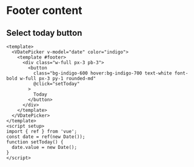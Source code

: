 # Footer content

## Select today button

<Example centered>
  <DateTodayButton />
</Example>

```vue
<template>
  <VDatePicker v-model="date" color="indigo">
    <template #footer>
      <div class="w-full px-3 pb-3">
        <button
          class="bg-indigo-600 hover:bg-indigo-700 text-white font-bold w-full px-3 py-1 rounded-md"
          @click="setToday"
        >
          Today
        </button>
      </div>
    </template>
  </VDatePicker>
</template>
<script setup>
import { ref } from 'vue';
const date = ref(new Date());
function setToday() {
  date.value = new Date();
}
</script>
```